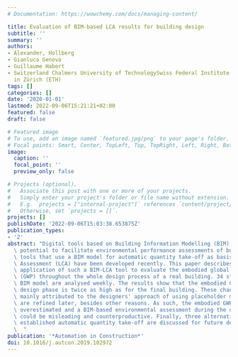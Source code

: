 ```yaml
---
# Documentation: https://wowchemy.com/docs/managing-content/

title: Evaluation of BIM-based LCA results for building design
subtitle: ''
summary: ''
authors:
- Alexander, Hollberg
- Gianluca Genova
- Guillaume Habert
- Switzerland Chalmers University of TechnologySwiss Federal Institute of Technology
  in Zürich (ETH)
tags: []
categories: []
date: '2020-01-01'
lastmod: 2022-09-06T15:21:21+02:00
featured: false
draft: false

# Featured image
# To use, add an image named `featured.jpg/png` to your page's folder.
# Focal points: Smart, Center, TopLeft, Top, TopRight, Left, Right, BottomLeft, Bottom, BottomRight.
image:
  caption: ''
  focal_point: ''
  preview_only: false

# Projects (optional).
#   Associate this post with one or more of your projects.
#   Simply enter your project's folder or file name without extension.
#   E.g. `projects = ["internal-project"]` references `content/project/deep-learning/index.md`.
#   Otherwise, set `projects = []`.
projects: []
publishDate: '2022-09-06T15:03:38.653875Z'
publication_types:
- '2'
abstract: "Digital tools based on Building Information Modelling (BIM) provide the\
  \ potential to facilitate environmental performance assessments of buildings. Various\
  \ tools that use a BIM model for automatic quantity take-off as basis for Life Cycle\
  \ Assessment (LCA) have been developed recently. This paper describes the first\
  \ application of such a BIM-LCA tool to evaluate the embodied global warming potential\
  \ (GWP) throughout the whole design process of a real building. 34 states of the\
  \ BIM model are analysed weekly. The results show that the embodied GWP during the\
  \ design phase is twice as high as for the final building. These changes can be\
  \ mainly attributed to the designers' approach of using placeholder materials that\
  \ are refined later, besides other reasons. As such, the embodied GWP is highly\
  \ overestimated and a BIM-based environmental assessment during the design process\
  \ could be misleading and counterproductive. Finally, three alternatives to the\
  \ established automatic quantity take-off are discussed for future developments.\
  \  "
publication: '*Automation in Construction*'
doi: 10.1016/j.autcon.2019.102972
---
```

